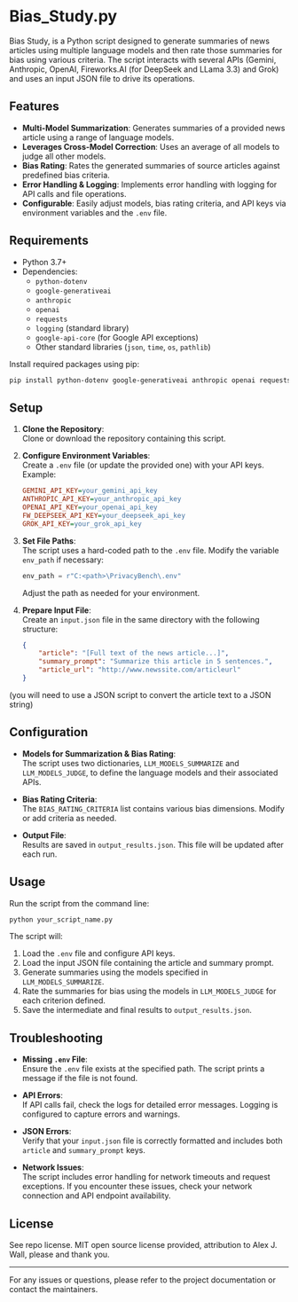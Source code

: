 # Bias_Study.py

Bias Study, is a Python script designed to generate summaries of news articles using multiple language models and then rate those summaries for bias using various criteria. The script interacts with several APIs (Gemini, Anthropic, OpenAI, Fireworks.AI (for DeepSeek and LLama 3.3) and Grok) and uses an input JSON file to drive its operations.

## Features

- **Multi-Model Summarization**: Generates summaries of a provided news article using a range of language models.
- **Leverages Cross-Model Correction**: Uses an average of all models to judge all other models.
- **Bias Rating**: Rates the generated summaries of source articles against predefined bias criteria.
- **Error Handling & Logging**: Implements error handling with logging for API calls and file operations.
- **Configurable**: Easily adjust models, bias rating criteria, and API keys via environment variables and the `.env` file.

## Requirements

- Python 3.7+
- Dependencies:
  - `python-dotenv`
  - `google-generativeai`
  - `anthropic`
  - `openai`
  - `requests`
  - `logging` (standard library)
  - `google-api-core` (for Google API exceptions)
  - Other standard libraries (`json`, `time`, `os`, `pathlib`)

Install required packages using pip:

```bash
pip install python-dotenv google-generativeai anthropic openai requests google-api-core
```

## Setup

1. **Clone the Repository**:  
   Clone or download the repository containing this script.

2. **Configure Environment Variables**:  
   Create a `.env` file (or update the provided one) with your API keys. Example:
   ```ini
   GEMINI_API_KEY=your_gemini_api_key
   ANTHROPIC_API_KEY=your_anthropic_api_key
   OPENAI_API_KEY=your_openai_api_key
   FW_DEEPSEEK_API_KEY=your_deepseek_api_key
   GROK_API_KEY=your_grok_api_key
   ```

3. **Set File Paths**:  
   The script uses a hard-coded path to the `.env` file. Modify the variable `env_path` if necessary:
   ```python
   env_path = r"C:<path>\PrivacyBench\.env"
   ```
   Adjust the path as needed for your environment.

4. **Prepare Input File**:  
   Create an `input.json` file in the same directory with the following structure:
   ```json
   {
       "article": "[Full text of the news article...]",
       "summary_prompt": "Summarize this article in 5 sentences.",
       "article_url": "http://www.newssite.com/articleurl"
   }
   ```
(you will need to use a JSON script to convert the article text to a JSON string)

## Configuration

- **Models for Summarization & Bias Rating**:  
  The script uses two dictionaries, `LLM_MODELS_SUMMARIZE` and `LLM_MODELS_JUDGE`, to define the language models and their associated APIs.
  
- **Bias Rating Criteria**:  
  The `BIAS_RATING_CRITERIA` list contains various bias dimensions. Modify or add criteria as needed.

- **Output File**:  
  Results are saved in `output_results.json`. This file will be updated after each run.

## Usage

Run the script from the command line:

```bash
python your_script_name.py
```

The script will:

1. Load the `.env` file and configure API keys.
2. Load the input JSON file containing the article and summary prompt.
3. Generate summaries using the models specified in `LLM_MODELS_SUMMARIZE`.
4. Rate the summaries for bias using the models in `LLM_MODELS_JUDGE` for each criterion defined.
5. Save the intermediate and final results to `output_results.json`.

## Troubleshooting

- **Missing `.env` File**:  
  Ensure the `.env` file exists at the specified path. The script prints a message if the file is not found.
  
- **API Errors**:  
  If API calls fail, check the logs for detailed error messages. Logging is configured to capture errors and warnings.
  
- **JSON Errors**:  
  Verify that your `input.json` file is correctly formatted and includes both `article` and `summary_prompt` keys.

- **Network Issues**:  
  The script includes error handling for network timeouts and request exceptions. If you encounter these issues, check your network connection and API endpoint availability.

## License

See repo license.  MIT open source license provided, attribution to Alex J. Wall, please and thank you.

---

For any issues or questions, please refer to the project documentation or contact the maintainers.